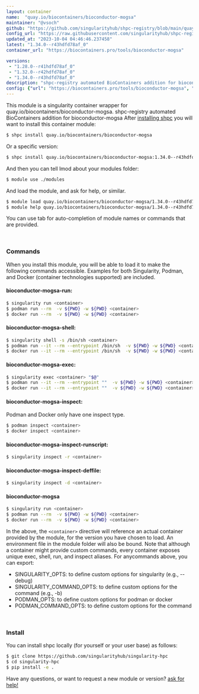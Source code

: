 ```yaml
---
layout: container
name:  "quay.io/biocontainers/bioconductor-mogsa"
maintainer: "@vsoch"
github: "https://github.com/singularityhub/shpc-registry/blob/main/quay.io/biocontainers/bioconductor-mogsa/container.yaml"
config_url: "https://raw.githubusercontent.com/singularityhub/shpc-registry/main/quay.io/biocontainers/bioconductor-mogsa/container.yaml"
updated_at: "2023-10-04 04:46:46.237458"
latest: "1.34.0--r43hdfd78af_0"
container_url: "https://biocontainers.pro/tools/bioconductor-mogsa"

versions:
 - "1.28.0--r41hdfd78af_0"
 - "1.32.0--r42hdfd78af_0"
 - "1.34.0--r43hdfd78af_0"
description: "shpc-registry automated BioContainers addition for bioconductor-mogsa"
config: {"url": "https://biocontainers.pro/tools/bioconductor-mogsa", "maintainer": "@vsoch", "description": "shpc-registry automated BioContainers addition for bioconductor-mogsa", "latest": {"1.34.0--r43hdfd78af_0": "sha256:f46b1c25a8d47fd492bbd477a52e14c1c6bec405097ca3613c75eb0e0fbe6f22"}, "tags": {"1.28.0--r41hdfd78af_0": "sha256:7d4bd9516635f72fc65db0b05d5a5bf2245e5cfc9095f4a828608f18ea8da80c", "1.32.0--r42hdfd78af_0": "sha256:e9aae9ad6712b3f8b09c1516b5c1d32a4900acc6f58240867508f5f7606d307c", "1.34.0--r43hdfd78af_0": "sha256:f46b1c25a8d47fd492bbd477a52e14c1c6bec405097ca3613c75eb0e0fbe6f22"}, "docker": "quay.io/biocontainers/bioconductor-mogsa"}
---
```


This module is a singularity container wrapper for quay.io/biocontainers/bioconductor-mogsa.
shpc-registry automated BioContainers addition for bioconductor-mogsa
After [installing shpc](#install) you will want to install this container module:


```bash
$ shpc install quay.io/biocontainers/bioconductor-mogsa
```

Or a specific version:

```bash
$ shpc install quay.io/biocontainers/bioconductor-mogsa:1.34.0--r43hdfd78af_0
```

And then you can tell lmod about your modules folder:

```bash
$ module use ./modules
```

And load the module, and ask for help, or similar.

```bash
$ module load quay.io/biocontainers/bioconductor-mogsa/1.34.0--r43hdfd78af_0
$ module help quay.io/biocontainers/bioconductor-mogsa/1.34.0--r43hdfd78af_0
```

You can use tab for auto-completion of module names or commands that are provided.

<br>

### Commands

When you install this module, you will be able to load it to make the following commands accessible.
Examples for both Singularity, Podman, and Docker (container technologies supported) are included.

#### bioconductor-mogsa-run:

```bash
$ singularity run <container>
$ podman run --rm  -v ${PWD} -w ${PWD} <container>
$ docker run --rm  -v ${PWD} -w ${PWD} <container>
```

#### bioconductor-mogsa-shell:

```bash
$ singularity shell -s /bin/sh <container>
$ podman run --it --rm --entrypoint /bin/sh  -v ${PWD} -w ${PWD} <container>
$ docker run --it --rm --entrypoint /bin/sh  -v ${PWD} -w ${PWD} <container>
```

#### bioconductor-mogsa-exec:

```bash
$ singularity exec <container> "$@"
$ podman run --it --rm --entrypoint ""  -v ${PWD} -w ${PWD} <container> "$@"
$ docker run --it --rm --entrypoint ""  -v ${PWD} -w ${PWD} <container> "$@"
```

#### bioconductor-mogsa-inspect:

Podman and Docker only have one inspect type.

```bash
$ podman inspect <container>
$ docker inspect <container>
```

#### bioconductor-mogsa-inspect-runscript:

```bash
$ singularity inspect -r <container>
```

#### bioconductor-mogsa-inspect-deffile:

```bash
$ singularity inspect -d <container>
```



#### bioconductor-mogsa

```bash
$ singularity run <container>
$ podman run --rm  -v ${PWD} -w ${PWD} <container>
$ docker run --rm  -v ${PWD} -w ${PWD} <container>
```


In the above, the `<container>` directive will reference an actual container provided
by the module, for the version you have chosen to load. An environment file in the
module folder will also be bound. Note that although a container
might provide custom commands, every container exposes unique exec, shell, run, and
inspect aliases. For anycommands above, you can export:

 - SINGULARITY_OPTS: to define custom options for singularity (e.g., --debug)
 - SINGULARITY_COMMAND_OPTS: to define custom options for the command (e.g., -b)
 - PODMAN_OPTS: to define custom options for podman or docker
 - PODMAN_COMMAND_OPTS: to define custom options for the command

<br>

### Install

You can install shpc locally (for yourself or your user base) as follows:

```bash
$ git clone https://github.com/singularityhub/singularity-hpc
$ cd singularity-hpc
$ pip install -e .
```

Have any questions, or want to request a new module or version? [ask for help!](https://github.com/singularityhub/singularity-hpc/issues)